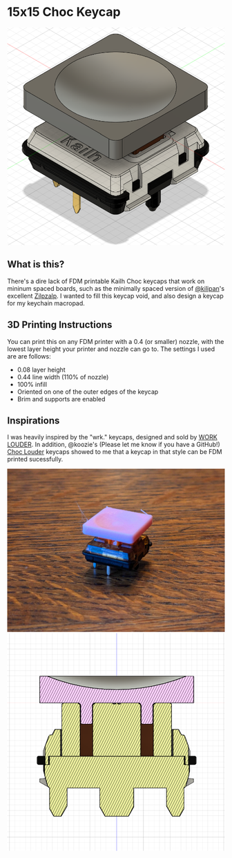 # 15x15 Choc Keycap
![cad](https://raw.githubusercontent.com/fivedee/15x15-Choc-Keycap/refs/heads/main/images/cad.png)
## What is this?
There's a dire lack of FDM printable Kailh Choc keycaps that work on mininum spaced boards, such as the minimally spaced version of [@kilipan](https://github.com/kilipan)'s excellent [Zilpzalp](https://github.com/kilipan/zilpzalp/tree/main). I wanted to fill this keycap void, and also design a keycap for my keychain macropad.

## 3D Printing Instructions

You can print this on any FDM printer with a 0.4 (or smaller) nozzle, with the lowest layer height your printer and nozzle can go to. The settings I used are are follows:
- 0.08 layer height
- 0.44 line width (110% of nozzle)
- 100% infill
- Oriented on one of the outer edges of the keycap
- Brim and supports are enabled
## Inspirations
I was heavily inspired by the "wrk." keycaps, designed and sold by [WORK LOUDER](https://worklouder.cc/shop/wrk-blind/). In addition, @koozie's (Please let me know if you have a GitHub!) [Choc Louder](https://www.printables.com/model/1066117-choc-louder-keycaps-choc-and-mx-spacing) keycaps showed to me that a keycap in that style can be FDM printed sucessfully.

![irl](https://raw.githubusercontent.com/fivedee/15x15-Choc-Keycap/refs/heads/main/images/irl.jpg)
![cad2](https://raw.githubusercontent.com/fivedee/15x15-Choc-Keycap/refs/heads/main/images/cad2.png)
